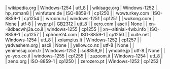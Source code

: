 | wikipedia.org | Windows-1254 | utf_8 |
| wikisage.org | Windows-1252 | hp_roman8 |
| winfuture.de | ISO-8859-1 | cp1250 |
| wowturkey.com | ISO-8859-1 | cp1254 |
| wroom.ru | windows-1251 | cp1251 |
| wukong.com | None | utf-8 |
| wypr.pl | GB2312 | utf_8 |
| xero.com | ascii | None |
| xn--8dbacwhj3a.co.il | windows-1255 | cp1255 |
| xn--altiniai-4wb.info | ISO-8859-1 | cp1257 |
| xphone24.com | ISO-8859-1 | cp1250 |
| xuite.net | Windows-1254 | utf_8 |
| xxiamzius.lt | Windows-1252 | cp1257 |
| yadvashem.org | ascii | None |
| yellow.co.nz | utf-8 | None |
| yenimesaj.com.tr | Windows-1252 | iso8859_9 |
| ymobile.jp | utf-8 | None |
| yo-yoo.co.il | windows-1255 | cp1255 |
| zazoom.it | Windows-1254 | utf_8 |
| zeno.org | ISO-8859-1 | cp1250 |
| zerozero.pt | Windows-1252 | cp1252 |
